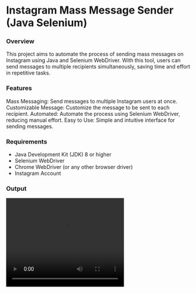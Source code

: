 <h1>Instagram Mass Message Sender (Java Selenium)</h1>
<h3>Overview</h3>
<p>This project aims to automate the process of sending mass messages on Instagram using Java and Selenium WebDriver. With this tool, users can send messages to multiple recipients simultaneously, saving time and effort in repetitive tasks.</p>

<h3>Features</h3>
<p>Mass Messaging: Send messages to multiple Instagram users at once.
Customizable Message: Customize the message to be sent to each recipient.
Automated: Automate the process using Selenium WebDriver, reducing manual effort.
Easy to Use: Simple and intuitive interface for sending messages.</p>
<h3>Requirements</h3>
<ul><li>Java Development Kit (JDK) 8 or higher</li>
<li>Selenium WebDriver</li>
<li>Chrome WebDriver (or any other browser driver)</li>
<li>Instagram Account</li>
</ul>
<h3>Output</h3>
<video width="320" height="240" controls>
  <source src="movie.mp4" type="video/mp4">
</video>
